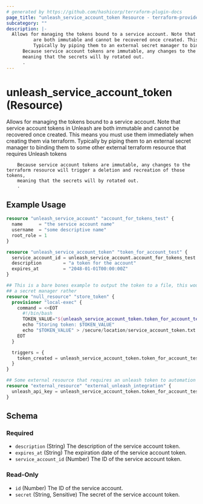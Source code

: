 ```yaml
---
# generated by https://github.com/hashicorp/terraform-plugin-docs
page_title: "unleash_service_account_token Resource - terraform-provider-unleash"
subcategory: ""
description: |-
  Allows for managing the tokens bound to a service account. Note that service account tokens in Unleash
          are both immutable and cannot be recovered once created. This means you must use them immediately when creating them via terraform.
          Typically by piping them to an external secret manager to binding them to some other external terraform resource that requires Unleash tokens
      Because service account tokens are immutable, any changes to the terraform resource will trigger a deletion and recreation of those tokens,
      meaning that the secrets will by rotated out.
      .
---
```


# unleash_service_account_token (Resource)

Allows for managing the tokens bound to a service account. Note that service account tokens in Unleash
		are both immutable and cannot be recovered once created. This means you must use them immediately when creating them via terraform.
		Typically by piping them to an external secret manager to binding them to some other external terraform resource that requires Unleash tokens

		Because service account tokens are immutable, any changes to the terraform resource will trigger a deletion and recreation of those tokens,
		meaning that the secrets will by rotated out.
		.

## Example Usage

```terraform
resource "unleash_service_account" "account_for_tokens_test" {
  name      = "the service account name"
  username  = "some descriptive name"
  root_role = 1
}

resource "unleash_service_account_token" "token_for_account_test" {
  service_account_id = unleash_service_account.account_for_tokens_test.id
  description        = "a token for the account"
  expires_at         = "2048-01-01T00:00:00Z"
}

## This is a bare bones example to output the token to a file, this would be better off being sent to
## a secret manager rather
resource "null_resource" "store_token" {
  provisioner "local-exec" {
    command = <<EOT
      #!/bin/bash
      TOKEN_VALUE="${unleash_service_account_token.token_for_account_test.secret}"
      echo "Storing token: $TOKEN_VALUE"
      echo "$TOKEN_VALUE" > /secure/location/service_account_token.txt
    EOT
  }

  triggers = {
    token_created = unleash_service_account_token.token_for_account_test.secret
  }
}

## Some external resource that requires an unleash token to automation
resource "external_resource" "external_unleash_integration" {
  unleash_api_key = unleash_service_account_token.token_for_account_test.secret
}
```

<!-- schema generated by tfplugindocs -->
## Schema

### Required

- `description` (String) The description of the service account token.
- `expires_at` (String) The expiration date of the service account token.
- `service_account_id` (Number) The ID of the service account token.

### Read-Only

- `id` (Number) The ID of the service account.
- `secret` (String, Sensitive) The secret of the service account token.
